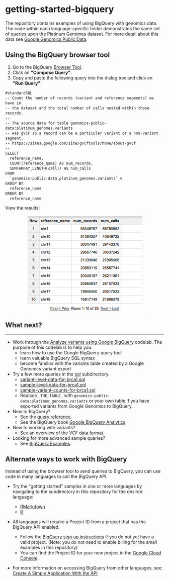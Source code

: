 # getting-started-bigquery

The repository contains examples of using BigQuery with
genomics data. The code within each language-specific folder demonstrates the
same set of queries upon the Platinum Genomes dataset.  For more detail about
this data see [Google Genomics Public Data](https://cloud.google.com/genomics/data/platinum-genomes).

## Using the BigQuery browser tool

1. Go to the BigQuery [Browser Tool](https://bigquery.cloud.google.com/table/genomics-public-data:platinum_genomes.variants).
1. Click on **"Compose Query"**.
1. Copy and paste the following query into the dialog box and click on **"Run Query"**:
```
#standardSQL
-- Count the number of records (variant and reference segments) we have in
-- the dataset and the total number of calls nested within those records.
--
-- The source data for table genomics-public-data:platinum_genomes.variants
-- was gVCF so a record can be a particular variant or a non-variant segment.
-- https://sites.google.com/site/gvcftools/home/about-gvcf
--
SELECT
  reference_name,
  COUNT(reference_name) AS num_records,
  SUM(ARRAY_LENGTH(call)) AS num_calls
FROM
  `genomics-public-data.platinum_genomes.variants` v
GROUP BY
  reference_name
ORDER BY
  reference_name
```

View the results!

<img src="figure/result.png" title="Query Results" alt="Query Results" style="display: block; margin: auto;" />

## What next?
----------
  * Work through the [Analyze variants using Google BigQuery](http://googlegenomics.readthedocs.org/en/latest/use_cases/analyze_variants/analyze_variants_with_bigquery.html) codelab.  The purpose of this codelab is to help you:
    * learn how to use the Google BigQuery query tool
    * learn valuable BigQuery SQL syntax
    * become familiar with the variants table created by a Google Genomics variant export
  * Try a few more queries in the [sql](./sql) subdirectory.
    + [variant-level-data-for-brca1.sql](./sql/variant-level-data-for-brca1.sql)
    + [sample-level-data-for-brca1.sql](./sql/sample-level-data-for-brca1.sql)
    + [sample-variant-counts-for-brca1.sql](./sql/sample-variant-counts-for-brca1.sql)
    + Replace `_THE_TABLE_` with `genomics-public-data:platinum_genomes.variants` or your own table if you have exported variants from Google Genomics to BigQuery.
  * New to BigQuery?
    + See the [query reference](https://cloud.google.com/bigquery/query-reference).
    + See the BigQuery book [Google BigQuery Analytics](http://www.wiley.com/WileyCDA/WileyTitle/productCd-1118824822.html)
  * New to working with variants?
    + See an overview of the [VCF data format](http://vcftools.sourceforge.net/VCF-poster.pdf).
  * Looking for more advanced sample queries?
    + See [BigQuery Examples](https://github.com/googlegenomics/bigquery-examples).

Alternate ways to work with BigQuery
--------------------------------------

Instead of using the browser tool to send queries to BigQuery, you can use code in many languages to call the BigQuery API.

* Try the "getting started" samples in one or more languages by navigating to the subdirectory in this repository for the desired language:
  + [RMarkdown](./RMarkdown)
  + [R](./R)
* All languages will require a Project ID from a project that has the BigQuery API enabled.
  + Follow the [BigQuery sign up instructions](https://cloud.google.com/bigquery/sign-up) if you do not yet have a valid project.  (Note: you do not need to enable billing for the small examples in this repository)
  + You can find the Project ID for your new project in the
  [Google Cloud Console](https://console.cloud.google.com).

* For more information on accessing BigQuery from other languages, see:
[Create A Simple Application With the API](https://cloud.google.com/bigquery/create-simple-app-api)
